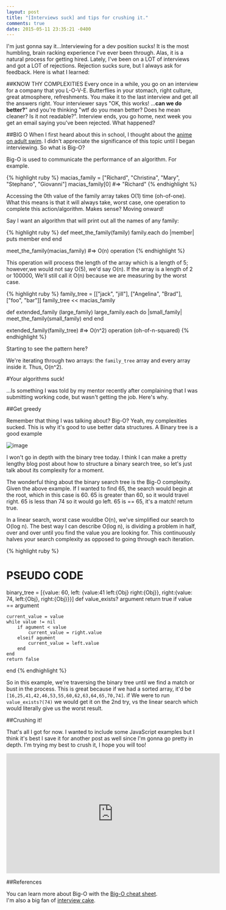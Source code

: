 ```yaml
---
layout: post
title: "[Interviews suck] and tips for crushing it."
comments: true
date: 2015-05-11 23:35:21 -0400
---
```


I'm just gonna say it...Interviewing for a dev position sucks! It is the most humbling, brain racking experience I've ever been through. Alas, it is a natural process for getting hired. Lately, I've been on a LOT of interviews and got a LOT of rejections. Rejection sucks sure, but I always ask for feedback. Here is what I learned:

##KNOW THY COMPLEXITIES
Every once in a while, you go on an interview for a company that you L-O-V-E. Butterflies in your stomach, right culture, great atmosphere, refreshments. You make it to the last interview and get all the answers right. Your interviewer says "OK, this works! ...**can we do better?**" and you're thinking "wtf do you mean better? Does he mean cleaner? Is it not readable?". Interview ends, you go home, next week you get an email saying you've been rejected. What happened?

##BIG O
When I first heard about this in school, I thought about the [anime on adult swim](https://www.youtube.com/watch?v=s7_Od9CmTu0). I didn't appreciate the significance of this topic until I began interviewing. So what is Big-O?

Big-O is used to communicate the performance of an algorithm. For example. 

{% highlight ruby %}
macias_family = ["Richard", "Christina", "Mary", "Stephano", "Giovanni"] 
macias_family[0] #=> "Richard"
{% endhighlight %}

Accessing the 0th value of the family array takes O(1) time (oh-of-one). What this means is that it will always take, worst case, one operation to complete this action/algorithm. Makes sense? Moving onward!  

Say I want an algorithm that will print out all the names of any family:


{% highlight ruby %}
def meet_the_family(family)
    family.each do |member|
        puts member
    end
end

meet_the_family(macias_family) #=> O(n) operation
{% endhighlight %}

This operation will process the length of the array which is a length of 5; however,we would not say O(5), we'd say O(n). If the array is a length of 2 or 100000, We'll still call it O(n) because we are measuring by the worst case.

{% highlight ruby %}
family_tree = [["jack", "jill"], ["Angelina", "Brad"], ["foo", "bar"]]
family_tree << macias_family

def extended_family (large_family)
    large_family.each do |small_family|
        meet_the_family(small_family)
    end
end

extended_family(family_tree) #=> O(n^2) operation (oh-of-n-squared)
{% endhighlight %}

Starting to see the pattern here?

We're iterating through two arrays: the ```family_tree``` array and every array inside it. Thus, O(n^2).

#Your algorithms suck!

...Is something I was told by my mentor recently after complaining that I was submitting working code, but wasn't getting the job. Here's why.

##Get greedy

Remember that thing I was talking about? Big-O? Yeah, my complexities sucked. This is why it's good to use better data structures. A Binary tree is a good example

![image]({{site.url}}/assets/img/bst.png)

I won't go in depth with the binary tree today. I think I can make a pretty lengthy blog post about how to structure a binary search tree, so let's just talk about its complexity for a moment.

The wonderful thing about the binary search tree is the Big-O complexity. Given the above example. If I wanted to find 65, the search would begin at the root, which in this case is 60. 65 is greater than 60, so it would travel right. 65 is less than 74 so it would go left. 65 is == 65, it's a match! return true.

In a linear search, worst case wouldbe O(n), we've simplified our search to O(log n). The best way I can describe O(log n), is dividing a problem in half, over and over until you find the value you are looking for. This continuously halves your search complexity as opposed to going through each iteration.

{% highlight ruby %}
# PSEUDO CODE #
binary_tree = [{value: 60, left: {value:41 left:{Obj} right:{Obj}}, right:{value: 74, left:{Obj}, right:{Obj}}}]
def value_exists? argument
    return true if value == argument

    current_value = value
    while value != nil
        if agument < value
            current_value = right.value
        elseif agument 
            current_value = left.value
        end
    end
    return false
end
{% endhighlight %}

So in this example, we're traversing the binary tree until we find a match or bust in the process. This is great because if we had a sorted array, it'd be ```[16,25,41,42,46,53,55,60,62,63,64,65,70,74]```. if We were to run ```value_exists?(74)``` we would get it on the 2nd try, vs the linear search which would literally give us the worst result.  

##Crushing it!

That's all I got for now. I wanted to include some JavaScript examples but I think it's best I save it for another post as well since I'm gonna go pretty in depth. I'm trying my best to crush it, I hope you will too!  

<iframe width="560" height="315" src="https://www.youtube.com/embed/E3kP2A80KIw?t=36s" frameborder="0" allowfullscreen></iframe>  

##References  

You can learn more about Big-O with the [Big-O cheat sheet](http://bigocheatsheet.com/).  
I'm also a big fan of [interview cake](https://www.interviewcake.com/).
